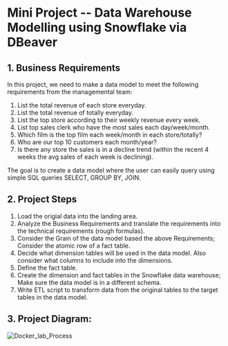 # Mini Project -- Data Warehouse Modelling using Snowflake via DBeaver

## 1. Business Requirements
In this project, we need to make a data model to meet the following requirements from the managemental team:

1. List the total revenue of each store everyday.
2. List the total revenue of totally everyday.
3. List the top store according to their weekly revenue every week.
4. List top sales clerk who have the most sales each day/week/month.
5. Which film is the top film each week/month in each store/totally?
6. Who are our top 10 customers each month/year?
7. Is there any store the sales is in a decline trend (within the recent 4 weeks the avg sales of each week is declining).

The goal is to create a data model where the user can easily query using simple SQL queries SELECT, GROUP BY, JOIN.

## 2. Project Steps
1. Load the origial data into the landing area.
2. Analyze the Business Requirements and translate the requirements into the technical requirements (rough formulas).
3. Consider the Grain of the data model based the above Requirements; Consider the atomic row of a fact table.
4. Decide what dimension tables will be used in the data model. Also consider what columns to include into the dimensions.
5. Define the fact table.
6. Create the dimension and fact tables in the Snowflake data warehouse; Make sure the data model is in a different schema.
7. Write ETL script to transform data from the original tables to the target tables in the data model.


## 3. Project Diagram:
![Docker_lab_Process](https://user-images.githubusercontent.com/74939090/191591390-3b93c7b8-a7c2-4dce-8f61-049a65102652.jpg)

